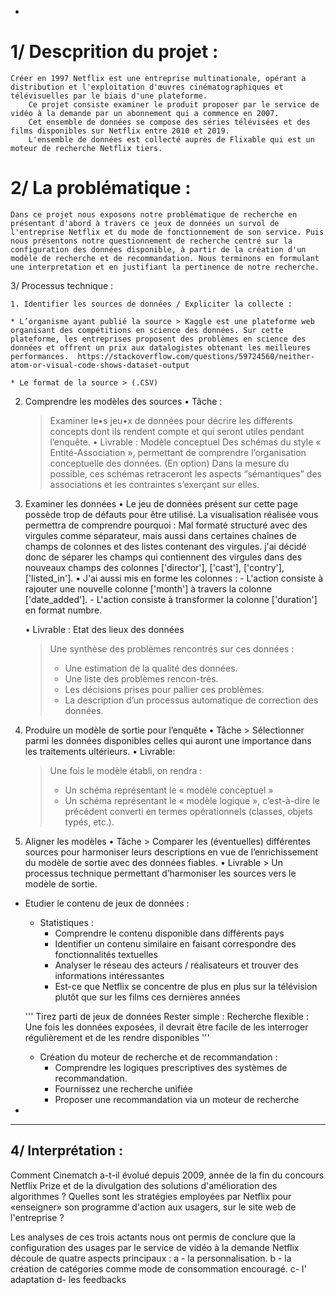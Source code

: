 
-

# 1/ Descprition du projet :


    Créer en 1997 Netflix est une entreprise multinationale, opérant a distribution et l'exploitation d'œuvres cinématographiques et télévisuelles par le biais d'une plateforme.
        Ce projet consiste examiner le produit proposer par le service de vidéo à la demande par un abonnement qui a commence en 2007.
        Cet ensemble de données se compose des séries télévisées et des films disponibles sur Netflix entre 2010 et 2019.
        L'ensemble de données est collecté auprès de Flixable qui est un moteur de recherche Netflix tiers.

# 2/ La problématique : 


    Dans ce projet nous exposons notre problématique de recherche en présentant d'abord à travers ce jeux de données un survol de l'entreprise Netflix et du mode de fonctionnement de son service. Puis nous présentons notre questionnement de recherche centré sur la configuration des données disponible, à partir de la création d'un modèle de recherche et de recommandation. Nous terminons en formulant une interpretation et en justifiant la pertinence de notre recherche. 
 

3/ Processus technique :

    1. Identifier les sources de données / Expliciter la collecte :

    * L’organisme ayant publié la source > Kaggle est une plateforme web organisant des compétitions en science des données. Sur cette plateforme, les entreprises proposent des problèmes en science des données et offrent un prix aux datalogistes obtenant les meilleures performances.  https://stackoverflow.com/questions/59724560/neither-atom-or-visual-code-shows-dataset-output
    
    * Le format de la source > (.CSV)

2. Comprendre les modèles des sources
    • Tâche :
    > Examiner le•s jeu•x de données pour décrire les différents concepts dont ils rendent compte et qui seront utiles pendant l’enquête.
    • Livrable : Modèle conceptuel 
    > Des schémas du style « Entité-Association », permettant de comprendre l’organisation conceptuelle des données. (En option) Dans la mesure du possible, ces schémas retraceront les aspects “sémantiques” des associations et les contraintes s’exerçant
    sur elles.

3. Examiner les données
    •     Le jeu de données présent sur cette page possède trop de défauts pour être utilisé. La visualisation réalisée vous permettra de comprendre pourquoi : Mal formaté structuré avec des virgules comme séparateur, mais aussi dans certaines chaînes de champs de colonnes et des listes contenant des virgules. j'ai décidé donc de séparer les champs qui contiennent des virgules dans des nouveaux champs des colonnes ['director'], ['cast'], ['contry'], ['listed_in'].
    •     J'ai aussi mis en forme les colonnes :
            - L'action consiste à rajouter une nouvelle colonne ['month'] à travers la colonne ['date_added'].
            - L'action consiste à transformer la colonne ['duration'] en format numbre. 

    • Livrable : Etat des lieux des données 
    > Une synthèse des problèmes rencontrés sur ces données : 
     > * Une estimation de la qualité des données.
     > * Une liste des problèmes rencon-trés.
     > * Les décisions prises pour pallier ces problèmes.
     > * La description d’un processus automatique de correction des données.

4. Produire un modèle de sortie pour l’enquête
    • Tâche > Sélectionner parmi les données disponibles celles qui auront une importance dans les traitements ultérieurs.
    • Livrable:
    > Une fois le modèle établi, on rendra : 
    > * Un schéma représentant le « modèle conceptuel » 
    > * Un schéma représentant le « modèle logique », c’est-à-dire le précédent converti en termes opérationnels (classes, objets typés, etc.).

5. Aligner les modèles
    • Tâche 
        > Comparer les (éventuelles) différentes sources pour harmoniser leurs descriptions en vue de l’enrichissement du modèle de sortie avec des données fiables.
    • Livrable 
        > Un processus technique permettant d’harmoniser les sources vers le modèle de sortie.
    

- Etudier le contenu de jeux de données :
    * Statistiques :
        - Comprendre le contenu disponible dans différents pays
        - Identifier un contenu similaire en faisant correspondre des fonctionnalités textuelles
        - Analyser le réseau des acteurs / réalisateurs et trouver des informations intéressantes
        - Est-ce que Netflix se concentre de plus en plus sur la télévision plutôt que sur les films ces dernières années
        
    '''
    Tirez parti de jeux de données 
    Rester simple :
    Recherche flexible : Une fois les données exposées, il devrait être facile de les interroger régulièrement et de les rendre disponibles
    '''
    * Création du moteur de recherche et de recommandation : 
        - Comprendre les logiques prescriptives des systèmes de recommandation.
        - Fournissez une recherche unifiée
        - Proposer une recommandation via un moteur de recherche
-
-------------------------------------------------------------------------------------------------------------------------------------------------------
4/ Interprétation :
-------------------------------------------------------------------------------------------------------------------------------------------------------
Comment Cinematch a-t-il évolué depuis 2009, année de la fin du concours Netflix Prize et de la divulgation des solutions d'amélioration des algorithmes ?
Quelles sont les stratégies employées par Netflix pour «enseigner» son programme d'action aux usagers, sur le site web de l'entreprise ? 

Les analyses de ces trois actants nous ont permis de conclure que la configuration des usages par le service de vidéo à la demande Netflix découle de quatre aspects principaux :
    a - la personnalisation.
    b - la création de catégories comme mode de consommation encouragé.
    c-  l' adaptation 
    d-  les feedbacks 